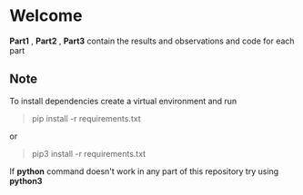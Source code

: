 # Welcome

**Part1** , **Part2** , **Part3** contain the results and observations and code for each part


## Note
To install dependencies create a virtual environment and run
> pip install -r requirements.txt

or

> pip3 install -r requirements.txt


If **python** command doesn't work in any part of this repository 
try using **python3**